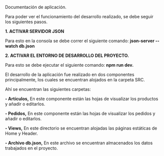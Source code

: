 

Documentación de aplicación.

Para poder ver el funcionamiento del desarrollo realizado, se debe seguir los siguientes pasos.

**1.  ACTIVAR SERVIDOR JSON**

Para esto en la consola se debe correr el siguiente comando: **json-server --watch db.json**

**2. ACTIVAR EL ENTORNO DE DESARROLLO DEL PROYECTO.**

Para esto se debe ejecutar el siguiente comando: **npm run dev.**

El desarrollo de la aplicación fue realizado en dos componentes principalmente, los cuales se encuentran alojados en la carpeta SRC.

Ahí se encuentran las siguientes carpetas:

**- Artículos,** En este componente están las hojas de visualizar los productos y añadir o editarlos.

**- Pedidos,** En este componente están las hojas de visualizar los pedidos y añadir o editarlos.

**- Views,** En este directorio se encuentran alojadas las páginas estáticas de Home y Header.

**- Archivo db.json,** En este archivo se encuentran almacenados los datos trabajados en el proyecto.

